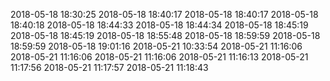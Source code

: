 2018-05-18 18:30:25
2018-05-18 18:40:17
2018-05-18 18:40:17
2018-05-18 18:40:18
2018-05-18 18:44:33
2018-05-18 18:44:34
2018-05-18 18:45:19
2018-05-18 18:45:19
2018-05-18 18:55:48
2018-05-18 18:59:59
2018-05-18 18:59:59
2018-05-18 19:01:16
2018-05-21 10:33:54
2018-05-21 11:16:06
2018-05-21 11:16:06
2018-05-21 11:16:06
2018-05-21 11:16:13
2018-05-21 11:17:56
2018-05-21 11:17:57
2018-05-21 11:18:43
